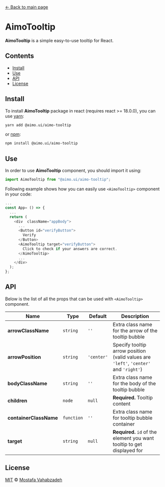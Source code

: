 [← Back to main page][main-page]

# AimoTooltip

**AimoTooltip** is a simple easy-to-use tooltip for React.

## Contents

- [Install](#install)
- [Use](#use)
- [API](#api)
- [License](#license)

## Install

To install **AimoTooltip** package in react (requires react >= 18.0.0), you can use [yarn][]:

```sh
yarn add @aimo.ui/aimo-tooltip
```

or [npm][]:

```sh
npm install @aimo.ui/aimo-tooltip
```

## Use

In order to use **AimoTooltip** component, you should import it using:

```js
import AimoTooltip from "@aimo.ui/aimo-tooltip";
```

Following example shows how you can easily use `<AimoTooltip>` component in your code:

```js
...
const App= () => {
  ...
  return (
    <div  className="appBody">
      ...
      <Button id="verifyButton">
        Verify
      </Button>
      <AimoTooltip target="verifyButton">
        Click to check if your answers are correct.
      </AimoTooltip>
      ...
    </div>
  );
};
```

## API

Below is the list of all the props that can be used with `<AimoTooltip>` component.

| Name                   | Type       | Default    | Description                                                                          |
| ---------------------- | ---------- | ---------- | ------------------------------------------------------------------------------------ |
| **arrowClassName**     | `string`   | `''`       | Extra class name for the arrow of the tooltip bubble                                 |
| **arrowPosition**      | `string`   | `'center'` | Specify tooltip arrow position (valid values are `'left'`, `'center'` and `'right'`) |
| **bodyClassName**      | `string`   | `''`       | Extra class name for the body of the tooltip bubble                                  |
| **children**           | `node`     | `null`     | **Required.** Tooltip content                                                        |
| **containerClassName** | `function` | `''`       | Extra class name for tooltip bubble container                                        |
| **target**             | `string`   | `null`     | **Required.** `id` of the element you want tooltip to get displayed for              |

## License

[MIT][license] © [Mostafa Vahabzadeh][author]

[main-page]: ../README.md
[yarn]: https://yarnpkg.com/cli/add
[npm]: https://docs.npmjs.com/cli/install
[license]: ../LICENSE
[author]: https://github.com/vah-most

